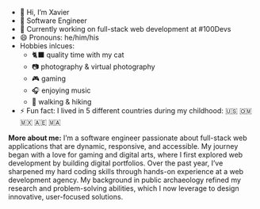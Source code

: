 - 👋 Hi, I’m Xavier
- 🔧 Software Engineer
- 🌱 Currently working on full-stack web development at #100Devs
- 😄 Pronouns: he/him/his
- Hobbies inlcues:
  - 🐈‍⬛ quality time with my cat
  - 📷 photography & virtual photography
  - 🎮 gaming
  - 🎧 enjoying music
  - 🥾 walking & hiking
- ⚡ Fun fact: I lived in 5 different countries during my childhood: 🇺🇸 🇴🇲 🇲🇽 🇦🇪 🇲🇦
<!---
xnealcarson/xnealcarson is a ✨ special ✨ repository because its `README.md` (this file) appears on your GitHub profile.
You can click the Preview link to take a look at your changes.
--->
**More about me:** I’m a software engineer passionate about full-stack web applications that are dynamic, responsive, and accessible. My journey began with a love for gaming and digital arts, where I first explored web development by building digital portfolios. Over the past year, I’ve sharpened my hard coding skills through hands-on experience at a web development agency. My background in public archaeology refined my research and problem-solving abilities, which I now leverage to design innovative, user-focused solutions.
